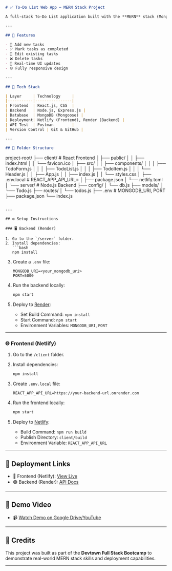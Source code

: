 ```markdown
# ✅ To-Do List Web App – MERN Stack Project

A full-stack To-Do List application built with the **MERN** stack (MongoDB, Express.js, React.js, Node.js). This project allows users to create, read, update, and delete tasks with a clean and responsive UI, featuring separate deployments for client and server.

---

## 🚀 Features

- 📝 Add new tasks
- ✅ Mark tasks as completed
- 🔁 Edit existing tasks
- ❌ Delete tasks
- 🔄 Real-time UI updates
- 🌐 Fully responsive design

---

## 🧱 Tech Stack

| Layer     | Technology     |
|-----------|----------------|
| Frontend  | React.js, CSS  |
| Backend   | Node.js, Express.js |
| Database  | MongoDB (Mongoose) |
| Deployment| Netlify (Frontend), Render (Backend) |
| API Test  | Postman        |
| Version Control | Git & GitHub |

---

## 📁 Folder Structure

```

project-root/
├── client/                      # React Frontend
│   ├── public/
│   │   ├── index.html
│   │   └── favicon.ico
│   ├── src/
│   │   ├── components/
│   │   │   ├── TodoForm.js
│   │   │   ├── TodoList.js
│   │   │   ├── TodoItem.js
│   │   │   └── Header.js
│   │   ├── App.js
│   │   ├── index.js
│   │   └── styles.css
│   ├── .env.local              # REACT\_APP\_API\_URL=<backend-url>
│   ├── package.json
│   └── netlify.toml
│
└── server/                     # Node.js Backend
├── config/
│   └── db.js
├── models/
│   └── Todo.js
├── routes/
│   └── todos.js
├── .env                    # MONGODB\_URI, PORT
├── package.json
└── index.js

````

---

## ⚙️ Setup Instructions

### 🖥️ Backend (Render)

1. Go to the `/server` folder.
2. Install dependencies:
   ```bash
   npm install
````

3. Create a `.env` file:

   ```env
   MONGODB_URI=<your_mongodb_uri>
   PORT=5000
   ```
4. Run the backend locally:

   ```bash
   npm start
   ```
5. Deploy to [Render](https://render.com):

   * Set Build Command: `npm install`
   * Start Command: `npm start`
   * Environment Variables: `MONGODB_URI`, `PORT`

---

### 🌐 Frontend (Netlify)

1. Go to the `/client` folder.
2. Install dependencies:

   ```bash
   npm install
   ```
3. Create `.env.local` file:

   ```env
   REACT_APP_API_URL=https://your-backend-url.onrender.com
   ```
4. Run the frontend locally:

   ```bash
   npm start
   ```
5. Deploy to [Netlify](https://www.netlify.com/):

   * Build Command: `npm run build`
   * Publish Directory: `client/build`
   * Environment Variable: `REACT_APP_API_URL`

---

## 🔗 Deployment Links

* 🔵 Frontend (Netlify): [View Live](https://your-netlify-link.netlify.app)
* 🟢 Backend (Render): [API Docs](https://your-render-backend.onrender.com/api/todos)

---

## 🎥 Demo Video

* 📹 [Watch Demo on Google Drive/YouTube](https://link-to-demo)

---

## 🤝 Credits

This project was built as part of the **Devtown Full Stack Bootcamp** to demonstrate real-world MERN stack skills and deployment capabilities.

---